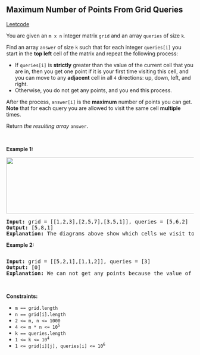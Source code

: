 ## Maximum Number of Points From Grid Queries
[Leetcode](https://leetcode.com/problems/maximum-number-of-points-from-grid-queries)
<p>You are given an <code>m x n</code> integer matrix <code>grid</code> and an array <code>queries</code> of size <code>k</code>.</p>

<p>Find an array <code>answer</code> of size <code>k</code> such that for each integer <code>queries[i]</code> you start in the <strong>top left</strong> cell of the matrix and repeat the following process:</p>

<ul>
	<li>If <code>queries[i]</code> is <strong>strictly</strong> greater than the value of the current cell that you are in, then you get one point if it is your first time visiting this cell, and you can move to any <strong>adjacent</strong> cell in all <code>4</code> directions: up, down, left, and right.</li>
	<li>Otherwise, you do not get any points, and you end this process.</li>
</ul>

<p>After the process, <code>answer[i]</code> is the <strong>maximum</strong> number of points you can get. <strong>Note</strong> that for each query you are allowed to visit the same cell <strong>multiple</strong> times.</p>

<p>Return <em>the resulting array</em> <code>answer</code>.</p>

<p>&nbsp;</p>
<p><strong class="example">Example 1:</strong></p>
<img alt="" src="https://assets.leetcode.com/uploads/2022/10/19/yetgriddrawio.png" style="width: 571px; height: 151px;">
<pre><strong>Input:</strong> grid = [[1,2,3],[2,5,7],[3,5,1]], queries = [5,6,2]
<strong>Output:</strong> [5,8,1]
<strong>Explanation:</strong> The diagrams above show which cells we visit to get points for each query.</pre>

<p><strong class="example">Example 2:</strong></p>
<img alt="" src="https://assets.leetcode.com/uploads/2022/10/20/yetgriddrawio-2.png">
<pre><strong>Input:</strong> grid = [[5,2,1],[1,1,2]], queries = [3]
<strong>Output:</strong> [0]
<strong>Explanation:</strong> We can not get any points because the value of the top left cell is already greater than or equal to 3.
</pre>

<p>&nbsp;</p>
<p><strong>Constraints:</strong></p>

<ul>
	<li><code>m == grid.length</code></li>
	<li><code>n == grid[i].length</code></li>
	<li><code>2 &lt;= m, n &lt;= 1000</code></li>
	<li><code>4 &lt;= m * n &lt;= 10<sup>5</sup></code></li>
	<li><code>k == queries.length</code></li>
	<li><code>1 &lt;= k &lt;= 10<sup>4</sup></code></li>
	<li><code>1 &lt;= grid[i][j], queries[i] &lt;= 10<sup>6</sup></code></li>
</ul>
